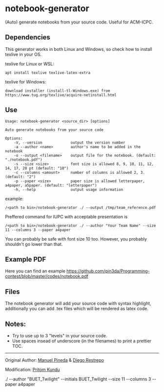 # notebook-generator


(Auto) generate notebooks from your source code. Useful for ACM-ICPC. 

## Dependencies

This generator works in both Linux and Windows, so check how to install texlive in your OS.

texlive for Linux or WSL:

    apt install texlive texlive-latex-extra

texlive for Windows:

    download installer (install-tl-Windows.exe) from https://www.tug.org/texlive/acquire-netinstall.html


## Use

    Usage: notebook-generator <source_dir> [options]

    Auto generate notebooks from your source code

    Options:
        -V, --version             output the version number
        -a --author <name>        author's name to be added in the notebook
        -o --output <filename>    output file for the notebook. (default: "./notebook.pdf")
        -s --size <size>          font size is allowed 8, 9, 10, 11, 12, 14, 17, 20 pt (default: "10")
        -c --columns <amount>     number of columns is allowed 2, 3. (default: "2")
        -p --paper <size>         paper size is allowed letterpaper, a4paper, a5paper. (default: "letterpaper")
        -h, --help                output usage information


example:
```
/<path to bin>/notebook-generator ./ --output /tmp/team_reference.pdf
```
Preffered command for IUPC with acceptable presentation is
```
/<path to bin>/notebook-generator ./ --author "Your Team Name" --size 11 --columns 3 --paper a4paper 
```
You can probably be safe with font size 10 too. However, you probably shouldn't go lower than that. 

## Example PDF

Here you can find an example https://github.com/pin3da/Programming-contest/blob/master/codes/notebook.pdf

## Files

The notebook generator will add your source code with syntax highlight, additionally
you can add .tex files which will be rendered as latex code.

## Notes:

- Try to use up to 3 "levels" in your source code.
- Use spaces insead of underscore (in the filenames) to print a prettier TOC.

----
Original Author: [Manuel Pineda](https://github.com/pin3da/) & [Diego Restrepo](https://github.com/Diegores14)

Modification: [Pritom Kundu](https://github.com/Anachor)


./ --author "BUET_Twilight" --initials BUET_Twilight --size 11 --columns 3 --paper a4paper
